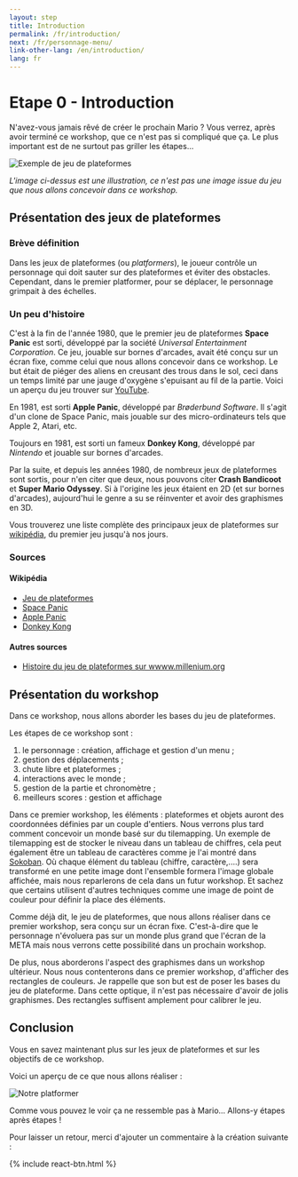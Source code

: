 ```yaml
---
layout: step
title: Introduction
permalink: /fr/introduction/
next: /fr/personnage-menu/
link-other-lang: /en/introduction/
lang: fr
---
```


# Etape 0 - Introduction

N'avez-vous jamais rêvé de créer le prochain Mario ? Vous verrez, après avoir terminé ce workshop, que ce n'est pas si compliqué que ça. Le plus important est de ne surtout pas griller les étapes...

![Exemple de jeu de plateformes](https://zupimages.net/up/19/11/kqg7.png)

*L'image ci-dessus est une illustration, ce n'est pas une image issue du jeu que nous allons concevoir dans ce workshop.*

## Présentation des jeux de plateformes

### Brève définition

Dans les jeux de plateformes (ou *platformers*), le joueur contrôle un personnage qui doit sauter sur des plateformes et éviter des obstacles. Cependant, dans le premier platformer, pour se déplacer, le personnage grimpait à des échelles.

### Un peu d'histoire

C'est à la fin de l'année 1980, que le premier jeu de plateformes **Space Panic** est sorti, développé par la société *Universal Entertainment Corporation*.  Ce jeu, jouable sur bornes d'arcades, avait été conçu sur un écran fixe, comme celui que nous allons concevoir dans ce workshop. Le but était de piéger des aliens en creusant des trous dans le sol, ceci dans un temps limité par une jauge d'oxygène s'epuisant au fil de la partie. 
Voici un aperçu du jeu trouver sur <a href="https://www.youtube.com/watch?v=dLd1xABCsaQ" class="external-link" >YouTube</a>.

En 1981, est sorti **Apple Panic**, développé par *Brøderbund Software*. Il s'agit d'un clone de Space Panic, mais jouable sur des micro-ordinateurs tels que Apple 2, Atari, etc.

Toujours en 1981, est sorti un fameux **Donkey Kong**, développé par *Nintendo* et jouable sur bornes d'arcades.

Par la suite, et depuis les années 1980, de nombreux jeux de plateformes sont sortis, pour n'en citer que deux, nous pouvons citer **Crash Bandicoot** et **Super Mario Odyssey**. Si à l'origine les jeux étaient en 2D (et sur bornes d'arcades), aujourd'hui le genre a su se réinventer et avoir des graphismes en 3D.

Vous trouverez une liste complète des principaux jeux de plateformes sur <a href="https://fr.wikipedia.org/wiki/Liste_chronologique_de_jeux_de_plates-formes" class="external-link" >wikipédia</a>, du premier jeu jusqu'à nos jours.

### Sources

#### Wikipédia

<div class="sources" >
	<ul>
		<li><a href="https://fr.wikipedia.org/wiki/Jeu_de_plates-formes" class="external-link" >Jeu de plateformes</a></li>
		<li><a href="https://fr.wikipedia.org/wiki/Space_Panic" class="external-link" >Space Panic</a></li>
		<li><a href="https://fr.wikipedia.org/wiki/Apple_Panic" class="external-link" >Apple Panic</a></li>
		<li><a href="https://fr.wikipedia.org/wiki/Donkey_Kong_%28jeu_vidéo,_1981%29" class="external-link" >Donkey Kong</a></li>
	</ul>
</div>

#### Autres sources

<div class="sources" >
	<ul>
		<li><a href="https://www.millenium.org/news/137671.html?page=4" class="external-link" >Histoire du jeu de plateformes sur wwww.millenium.org</a></li>
	</ul>
</div>

## Présentation du workshop

Dans ce workshop, nous allons aborder les bases du jeu de plateformes.

Les étapes de ce workshop sont :
1. le personnage : création, affichage et gestion d'un menu ;
2. gestion des déplacements ;
3. chute libre et plateformes ;
4. interactions avec le monde ;
5. gestion de la partie et chronomètre ;
6. meilleurs scores : gestion et affichage

Dans ce premier workshop, les éléments : plateformes et objets auront des coordonnées définies par un couple d'entiers. Nous verrons plus tard comment concevoir un monde basé sur du tilemapping. Un exemple de tilemapping est de stocker le niveau dans un tableau de chiffres, cela peut également être un tableau de caractères comme je l'ai montré dans <a href="https://gamebuino.com/fr/academy/workshop/sokoban-vs-poo" class="external-link" >Sokoban</a>. Où chaque élément du tableau (chiffre, caractère,....) sera transformé en une petite image dont l'ensemble formera l'image globale affichée, mais nous reparlerons de cela dans un futur workshop. Et sachez que certains utilisent d'autres techniques comme une image de point de couleur pour définir la place des éléments.

Comme déjà dit, le jeu de plateformes, que nous allons réaliser dans ce premier workshop, sera conçu sur un écran fixe. C'est-à-dire que le personnage n'évoluera pas sur un monde plus grand que l'écran de la META mais nous verrons cette possibilité dans un prochain workshop.

De plus, nous aborderons l'aspect des graphismes dans un workshop ultérieur. Nous nous contenterons dans ce premier workshop, d'afficher des rectangles de couleurs. Je rappelle que son but est de poser les bases du jeu de plateforme. Dans cette optique, il n'est pas nécessaire d'avoir de jolis graphismes. Des rectangles suffisent amplement pour calibrer le jeu.

## Conclusion

Vous en savez maintenant plus sur les jeux de plateformes et sur les objectifs de ce workshop.

Voici un aperçu de ce que nous allons réaliser :

![Notre platformer](./../../img/Platformer01_Ecrans_v2.png)

Comme vous pouvez le voir ça ne ressemble pas à Mario... Allons-y étapes après étapes !

Pour laisser un retour, merci d'ajouter un commentaire à la création suivante :

{% include react-btn.html %}
